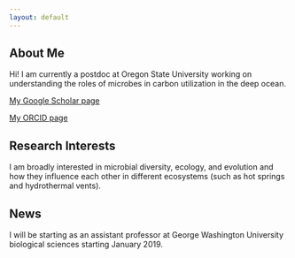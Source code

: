```yaml
---
layout: default
---
```


## About Me

Hi! I am currently a postdoc at Oregon State University working on understanding the roles of microbes in carbon utilization in the deep ocean. 

[My Google Scholar page](https://scholar.google.com/citations?user=9Vx-JTgAAAAJ&hl=en)

[My ORCID page](http://orcid.org/0000-0001-8353-3854)

## Research Interests

I am broadly interested in microbial diversity, ecology, and evolution and how they influence each other in different ecosystems (such as hot springs and hydrothermal vents). 

## News

I will be starting as an assistant professor at George Washington University biological sciences starting January 2019.
